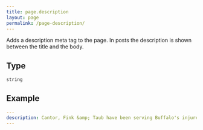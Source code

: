 ```yaml
---
title: page.description
layout: page
permalink: /page-description/
---
```


Adds a description meta tag to the page. In posts the description is shown between the title and the body.

## Type

`string`

## Example

~~~yaml
---
description: Cantor, Fink &amp; Taub have been serving Buffalo's injured for over 36 years.
---
~~~
